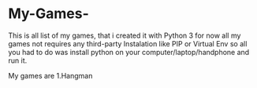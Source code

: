# My-Games-
This is all list of my games, that i created it with Python 3
for now all my games not requires any third-party Instalation like PIP or Virtual Env
so all you had to do was install python on your computer/laptop/handphone and run it. 

My games are 
1.Hangman
